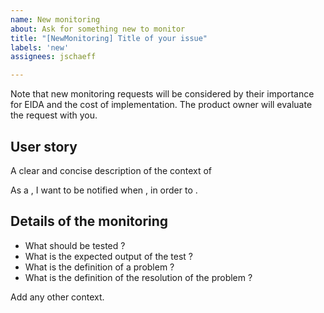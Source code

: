 ```yaml
---
name: New monitoring
about: Ask for something new to monitor
title: "[NewMonitoring] Title of your issue"
labels: 'new'
assignees: jschaeff

---
```


Note that new monitoring requests will be considered by their importance for EIDA and the cost of implementation.
The product owner will evaluate the request with you.

## User story
A clear and concise description of the context of

As a <Your Role>, I want to be notified when <Something happens>, in order to <my purpose>.

## Details of the monitoring

- What should be tested ? 
- What is the expected output of the test ?
- What is the definition of a problem ?
- What is the definition of the resolution of the problem ?

Add any other context.

